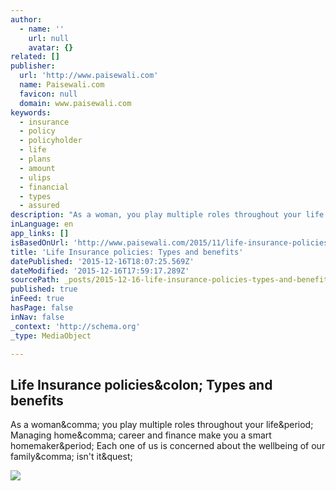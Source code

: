 ```yaml
---
author:
  - name: ''
    url: null
    avatar: {}
related: []
publisher:
  url: 'http://www.paisewali.com'
  name: Paisewali.com
  favicon: null
  domain: www.paisewali.com
keywords:
  - insurance
  - policy
  - policyholder
  - life
  - plans
  - amount
  - ulips
  - financial
  - types
  - assured
description: "As a woman, you play multiple roles throughout your life. Managing home, career and finance make you a smart homemaker. Each one of us is concerned about the wellbeing of our family, isn't it?"
inLanguage: en
app_links: []
isBasedOnUrl: 'http://www.paisewali.com/2015/11/life-insurance-policies-types-and-benefits/'
title: 'Life Insurance policies: Types and benefits'
datePublished: '2015-12-16T18:07:25.569Z'
dateModified: '2015-12-16T17:59:17.289Z'
sourcePath: _posts/2015-12-16-life-insurance-policies-types-and-benefits.md
published: true
inFeed: true
hasPage: false
inNav: false
_context: 'http://schema.org'
_type: MediaObject

---
```

<article style=""><h1>Life Insurance policies&amp;colon; Types and benefits</h1><p>As a woman&amp;comma; you play multiple roles throughout your life&amp;period; Managing home&amp;comma; career and finance make you a smart homemaker&amp;period; Each one of us is concerned about the wellbeing of our family&amp;comma; isn't it&amp;quest;</p><img src="http://www.paisewali.com/test/wp-content/uploads/2015/11/insurance-911819_960_720.png" /></article>